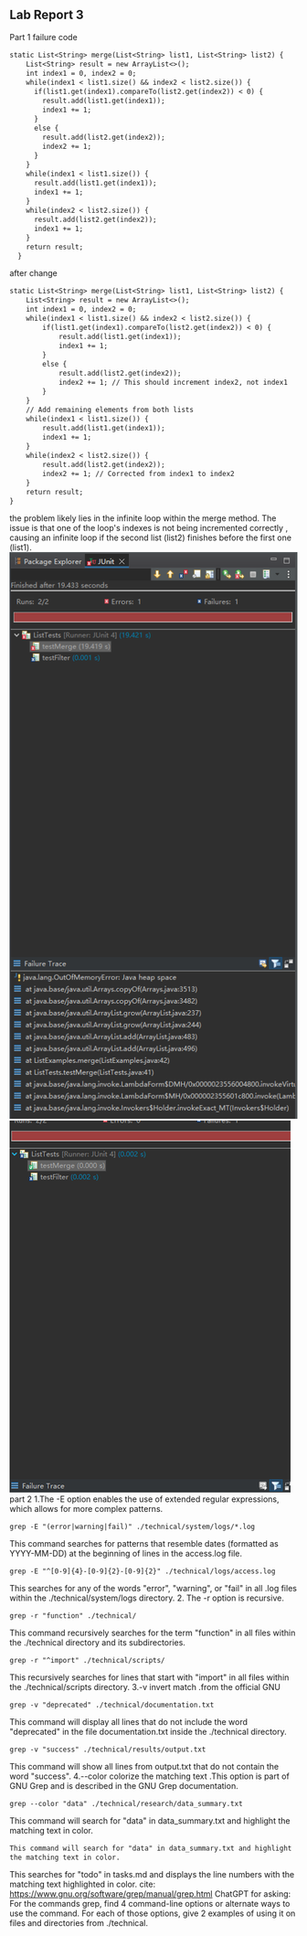 ## Lab Report 3
Part 1
failure code
```
static List<String> merge(List<String> list1, List<String> list2) {
    List<String> result = new ArrayList<>();
    int index1 = 0, index2 = 0;
    while(index1 < list1.size() && index2 < list2.size()) {
      if(list1.get(index1).compareTo(list2.get(index2)) < 0) {
        result.add(list1.get(index1));
        index1 += 1;
      }
      else {
        result.add(list2.get(index2));
        index2 += 1;
      }
    }
    while(index1 < list1.size()) {
      result.add(list1.get(index1));
      index1 += 1;
    }
    while(index2 < list2.size()) {
      result.add(list2.get(index2));
      index1 += 1;
    }
    return result;
  }
```
after change
```
static List<String> merge(List<String> list1, List<String> list2) {
    List<String> result = new ArrayList<>();
    int index1 = 0, index2 = 0;
    while(index1 < list1.size() && index2 < list2.size()) {
        if(list1.get(index1).compareTo(list2.get(index2)) < 0) {
            result.add(list1.get(index1));
            index1 += 1;
        }
        else {
            result.add(list2.get(index2));
            index2 += 1; // This should increment index2, not index1
        }
    }
    // Add remaining elements from both lists
    while(index1 < list1.size()) {
        result.add(list1.get(index1));
        index1 += 1;
    }
    while(index2 < list2.size()) {
        result.add(list2.get(index2));
        index2 += 1; // Corrected from index1 to index2
    }
    return result;
}
```
the problem likely lies in the infinite loop within the merge method. The issue is that one of the loop's indexes is not being incremented correctly , causing an infinite loop if the second list (list2) finishes before the first one (list1).
![Image](listwrong.png)
![Image](listright.png)
part 2
1.The -E option enables the use of extended regular expressions, which allows for more complex patterns.
```
grep -E "(error|warning|fail)" ./technical/system/logs/*.log
```
This command searches for patterns that resemble dates (formatted as YYYY-MM-DD) at the beginning of lines in the access.log file.
```
grep -E "^[0-9]{4}-[0-9]{2}-[0-9]{2}" ./technical/logs/access.log
```
This searches for any of the words "error", "warning", or "fail" in all .log files within the ./technical/system/logs directory.
2. The -r option is recursive.
```
grep -r "function" ./technical/
```
This command recursively searches for the term "function" in all files within the ./technical directory and its subdirectories.
```
grep -r "^import" ./technical/scripts/
```
This recursively searches for lines that start with "import" in all files within the ./technical/scripts directory.
3.-v invert match .from  the official GNU
```
grep -v "deprecated" ./technical/documentation.txt
```
This command will display all lines that do not include the word "deprecated" in the file documentation.txt inside the ./technical directory.
```
grep -v "success" ./technical/results/output.txt
```
This command will show all lines from output.txt that do not contain the word "success".
4.--color colorize the matching text .This option is part of GNU Grep and is described in the GNU Grep documentation.
```
grep --color "data" ./technical/research/data_summary.txt
```
This command will search for "data" in data_summary.txt and highlight the matching text in color.
```
This command will search for "data" in data_summary.txt and highlight the matching text in color.
```
This searches for "todo" in tasks.md and displays the line numbers with the matching text highlighted in color.
cite:
https://www.gnu.org/software/grep/manual/grep.html
ChatGPT for asking: For the commands grep, find 4  command-line options or alternate ways to use the command. For each of those options, give 2 examples of using it on files and directories from ./technical.
